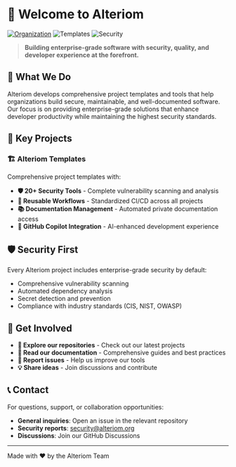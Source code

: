 # 🏢 Welcome to Alteriom

[![Organization](https://img.shields.io/badge/Organization-Alteriom-blue.svg)](https://github.com/Alteriom)
![Templates](https://img.shields.io/badge/Templates-Available-green.svg)
![Security](https://img.shields.io/badge/Security-First-red.svg)

> **Building enterprise-grade software with security, quality, and developer experience at the forefront.**

## 🚀 What We Do

Alteriom develops comprehensive project templates and tools that help organizations build secure, maintainable, and well-documented software. Our focus is on providing enterprise-grade solutions that enhance developer productivity while maintaining the highest security standards.

## 🎯 Key Projects

### 🏗️ Alteriom Templates

Comprehensive project templates with:

- **🛡️ 20+ Security Tools** - Complete vulnerability scanning and analysis
- **🔄 Reusable Workflows** - Standardized CI/CD across all projects
- **📚 Documentation Management** - Automated private documentation access
- **🤖 GitHub Copilot Integration** - AI-enhanced development experience

## 🛡️ Security First

Every Alteriom project includes enterprise-grade security by default:

- Comprehensive vulnerability scanning
- Automated dependency analysis
- Secret detection and prevention
- Compliance with industry standards (CIS, NIST, OWASP)

## 🤝 Get Involved

- **🌟 Explore our repositories** - Check out our latest projects
- **📖 Read our documentation** - Comprehensive guides and best practices
- **🐛 Report issues** - Help us improve our tools
- **💡 Share ideas** - Join discussions and contribute

## 📞 Contact

For questions, support, or collaboration opportunities:

- **General inquiries**: Open an issue in the relevant repository
- **Security reports**: <security@alteriom.org>
- **Discussions**: Join our GitHub Discussions

---

Made with ❤️ by the Alteriom Team
